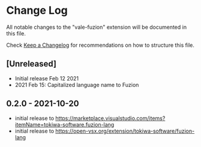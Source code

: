 # Change Log

All notable changes to the "vale-fuzion" extension will be documented in this file.

Check [Keep a Changelog](http://keepachangelog.com/) for recommendations on how to structure this file.

## [Unreleased]

- Initial release Feb 12 2021
- 2021 Feb 15: Capitalized language name to Fuzion

## 0.2.0 - 2021-10-20

- initial release to https://marketplace.visualstudio.com/items?itemName=tokiwa-software.fuzion-lang
- initial release to https://open-vsx.org/extension/tokiwa-software/fuzion-lang
